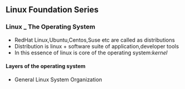 ## Linux Foundation Series

### Linux _ The Operating System
* RedHat Linux,Ubuntu,Centos,Suse etc are called as distributions
* Distribution is linux + software suite of application,developer tools
* In this essence of linux is core of the operating system:_kernel_

#### Layers of the operating system
* General Linux System Organization